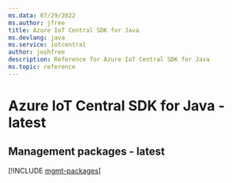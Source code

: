```yaml
---
ms.data: 07/29/2022
ms.author: jfree
title: Azure IoT Central SDK for Java
ms.devlang: java
ms.service: iotcentral
author: joshfree
description: Reference for Azure IoT Central SDK for Java
ms.topic: reference
---
```

# Azure IoT Central SDK for Java - latest

## Management packages - latest
[!INCLUDE [mgmt-packages](iot-central-mgmt-index.md)]